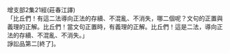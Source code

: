 增支部2集21經(莊春江譯)  
「比丘們！有這二法導向正法的存續、不混亂、不消失，哪二個呢？文句的正置與義理的正解。比丘們！當文句正置時，有義理的正解。比丘們！這是二法，導向正法的存續、不混亂、不消失。」  
諍訟品第二[終了]。  
  
  
